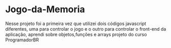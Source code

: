 # Jogo-da-Memoria
Nesse projeto foi a primeira vez que utilizei dois códigos javascript diferentes, uma para controlar o jogo e o outro para controlar o front-end da aplicação, aprendi sobre objetos,funções e arrays projeto do curso ProgramadorBR
